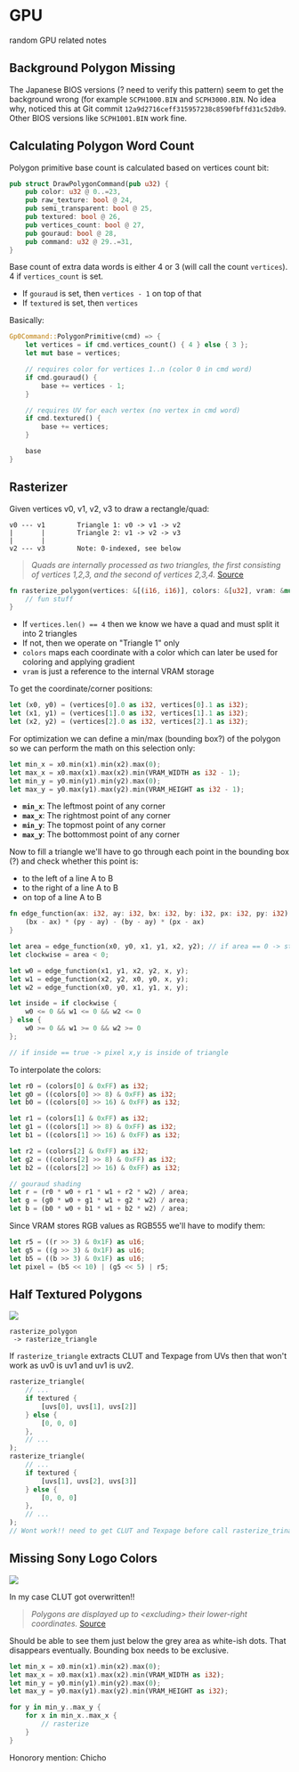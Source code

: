 # GPU

random GPU related notes

## Background Polygon Missing

The Japanese BIOS versions (? need to verify this pattern) seem to get the background wrong (for example `SCPH1000.BIN` and `SCPH3000.BIN`. No idea why, noticed this at Git commit `12a9d2716ceff315957238c8590fbffd31c52db9`. Other BIOS versions like `SCPH1001.BIN` work fine.

## Calculating Polygon Word Count

Polygon primitive base count is calculated based on vertices count bit:

```rust
pub struct DrawPolygonCommand(pub u32) {
	pub color: u32 @ 0..=23,
	pub raw_texture: bool @ 24,
	pub semi_transparent: bool @ 25,
	pub textured: bool @ 26,
	pub vertices_count: bool @ 27,
	pub gouraud: bool @ 28,
	pub command: u32 @ 29..=31,
}
```

Base count of extra data words is either 4 or 3 (will call the count `vertices`). 4 if `vertices_count` is set.
* If `gouraud` is set, then `vertices - 1` on top of that
* If `textured` is set, then `vertices`

Basically:
```rust
Gp0Command::PolygonPrimitive(cmd) => {
	let vertices = if cmd.vertices_count() { 4 } else { 3 };
	let mut base = vertices;

	// requires color for vertices 1..n (color 0 in cmd word)
	if cmd.gouraud() {
		base += vertices - 1;
	}

	// requires UV for each vertex (no vertex in cmd word)
	if cmd.textured() {
		base += vertices;
	}

	base
}
```

## Rasterizer

Given vertices v0, v1, v2, v3 to draw a rectangle/quad:
```
v0 --- v1        Triangle 1: v0 -> v1 -> v2
|       |        Triangle 2: v1 -> v2 -> v3
|       |
v2 --- v3        Note: 0-indexed, see below
```

> *Quads are internally processed as two triangles, the first consisting of vertices 1,2,3, and the second of vertices 2,3,4.* [Source](https://psx-spx.consoledev.net/graphicsprocessingunitgpu/#gpu-render-polygon-commands)

```rust
fn rasterize_polygon(vertices: &[(i16, i16)], colors: &[u32], vram: &mut [u8]) {
	// fun stuff
}
```

* If `vertices.len() == 4` then we know we have a quad and must split it into 2 triangles
* If not, then we operate on "Triangle 1" only
* `colors` maps each coordinate with a color which can later be used for coloring and applying gradient
* `vram` is just a reference to the internal VRAM storage

To get the coordinate/corner positions:
```rust
let (x0, y0) = (vertices[0].0 as i32, vertices[0].1 as i32);
let (x1, y1) = (vertices[1].0 as i32, vertices[1].1 as i32);
let (x2, y2) = (vertices[2].0 as i32, vertices[2].1 as i32);
```

For optimization we can define a min/max (bounding box?) of the polygon so we can perform the math on this selection only:
```rust
let min_x = x0.min(x1).min(x2).max(0);
let max_x = x0.max(x1).max(x2).min(VRAM_WIDTH as i32 - 1);
let min_y = y0.min(y1).min(y2).max(0);
let max_y = y0.max(y1).max(y2).min(VRAM_HEIGHT as i32 - 1);
```
- **`min_x`**: The leftmost point of any corner
- **`max_x`**: The rightmost point of any corner
- **`min_y`**: The topmost point of any corner
- **`max_y`**: The bottommost point of any corner

Now to fill a triangle we'll have to go through each point in the bounding box (?) and check whether this point is:
* to the left of a line A to B
* to the right of a line A to B
* on top of a line A to B

```rust
fn edge_function(ax: i32, ay: i32, bx: i32, by: i32, px: i32, py: i32) -> i32 {
    (bx - ax) * (py - ay) - (by - ay) * (px - ax)
}

let area = edge_function(x0, y0, x1, y1, x2, y2); // if area == 0 -> straight line
let clockwise = area < 0;

let w0 = edge_function(x1, y1, x2, y2, x, y);
let w1 = edge_function(x2, y2, x0, y0, x, y);
let w2 = edge_function(x0, y0, x1, y1, x, y);

let inside = if clockwise {
    w0 <= 0 && w1 <= 0 && w2 <= 0
} else {
    w0 >= 0 && w1 >= 0 && w2 >= 0
};

// if inside == true -> pixel x,y is inside of triangle
```

To interpolate the colors:
```rust
let r0 = (colors[0] & 0xFF) as i32;
let g0 = ((colors[0] >> 8) & 0xFF) as i32;
let b0 = ((colors[0] >> 16) & 0xFF) as i32;

let r1 = (colors[1] & 0xFF) as i32;
let g1 = ((colors[1] >> 8) & 0xFF) as i32;
let b1 = ((colors[1] >> 16) & 0xFF) as i32;

let r2 = (colors[2] & 0xFF) as i32;
let g2 = ((colors[2] >> 8) & 0xFF) as i32;
let b2 = ((colors[2] >> 16) & 0xFF) as i32;

// gouraud shading
let r = (r0 * w0 + r1 * w1 + r2 * w2) / area;
let g = (g0 * w0 + g1 * w1 + g2 * w2) / area;
let b = (b0 * w0 + b1 * w1 + b2 * w2) / area;
```

Since VRAM stores RGB values as RGB555 we'll have to modify them:
```rust
let r5 = ((r >> 3) & 0x1F) as u16;
let g5 = ((g >> 3) & 0x1F) as u16;
let b5 = ((b >> 3) & 0x1F) as u16;
let pixel = (b5 << 10) | (g5 << 5) | r5;
```

## Half Textured Polygons
![](<../attachments/Pasted image 20251025135438.png>)

```
rasterize_polygon
 -> rasterize_triangle
```

If `rasterize_triangle` extracts CLUT and Texpage from UVs then that won't work as uv0 is uv1 and uv1 is uv2.
```rust
rasterize_triangle(
	// ...
	if textured {
		[uvs[0], uvs[1], uvs[2]]
	} else {
		[0, 0, 0]
	},
	// ...
);
rasterize_triangle(
	// ...
	if textured {
		[uvs[1], uvs[2], uvs[3]]
	} else {
		[0, 0, 0]
	},
	// ...
);
// Wont work!! need to get CLUT and Texpage before call rasterize_trinalgle since those are always inside uv0 and uv1
```


## Missing Sony Logo Colors
![](<../attachments/Pasted image 20251025135631.png>)

In my case CLUT got overwritten!!
> *Polygons are displayed up to \<excluding> their lower-right coordinates.* [Source](https://psx-spx.consoledev.net/graphicsprocessingunitgpu/#notes)

Should be able to see them just below the grey area as white-ish dots. That disappears eventually. Bounding box needs to be exclusive.

```rust
let min_x = x0.min(x1).min(x2).max(0);
let max_x = x0.max(x1).max(x2).min(VRAM_WIDTH as i32);
let min_y = y0.min(y1).min(y2).max(0);
let max_y = y0.max(y1).max(y2).min(VRAM_HEIGHT as i32);

for y in min_y..max_y {
	for x in min_x..max_x {
		// rasterize
	}
}
```

Honorory mention: Chicho